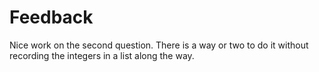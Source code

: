 # Feedback

Nice work on the second question. There is a way or two to do it without
recording the integers in a list along the way.
